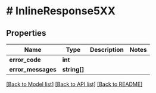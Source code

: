 # # InlineResponse5XX

## Properties

Name | Type | Description | Notes
------------ | ------------- | ------------- | -------------
**error_code** | **int** |  |
**error_messages** | **string[]** |  |

[[Back to Model list]](../../README.md#models) [[Back to API list]](../../README.md#endpoints) [[Back to README]](../../README.md)

